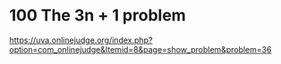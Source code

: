 # 100	The 3n + 1 problem

https://uva.onlinejudge.org/index.php?option=com_onlinejudge&Itemid=8&page=show_problem&problem=36

